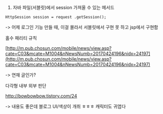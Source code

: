 1. 자바 파일\(서블릿\)에서 session 가져올 수 있는 메서드

`HttpSession session = request .getSession();`

-&gt; 어제 로그인 기능 만들 때, 이걸 몰라서 서블릿에서 구현 못 하고 jsp에서 구현함

홀수 패리티 규칙

[http://m.pub.chosun.com/mobile/news/view.asp?cate=C03&mcate=M1004&nNewsNumb=20170424196&nidx=24197](http://m.pub.chosun.com/mobile/news/view.asp?cate=C03&mcate=M1004&nNewsNumb=20170424196&nidx=24197)

-&gt; 연재 글인가?



다각형 내부 외부 판단

http://bowbowbow.tistory.com/24

-&gt; 내용도 좋은데 블로그 UI/색상이 개취 ㅎㅎㅎ 캐릭터도 귀엽다 

